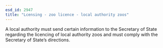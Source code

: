 ```yaml
---
esd_id: 2947
title: "Lcensing - zoo licence - local authority zoos"
---
```


A local authority must send certain information to the Secretary of State regarding the licencing of local authority zoos and must comply with the Secretary of State’s directions. 

